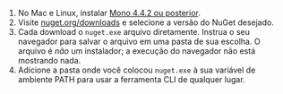 1. No Mac e Linux, instalar [Mono 4.4.2 ou posterior](http://www.mono-project.com/docs/getting-started/install/).
2. Visite [nuget.org/downloads](https://nuget.org/downloads) e selecione a versão do NuGet desejado.
3. Cada download o `nuget.exe` arquivo diretamente. Instrua o seu navegador para salvar o arquivo em uma pasta de sua escolha. O arquivo é *não* um instalador; a execução do navegador não está mostrando nada.
4. Adicione a pasta onde você colocou `nuget.exe` à sua variável de ambiente PATH para usar a ferramenta CLI de qualquer lugar.